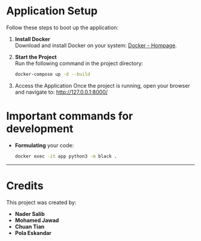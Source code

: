 # Application Setup

Follow these steps to boot up the application:

1. **Install Docker**  
   Download and install Docker on your system: [Docker - Hompage](https://www.docker.com/).

2. **Start the Project**  
   Run the following command in the project directory:  
   ```bash
   docker-compose up -d --build
   ``` 

3. Access the Application 
Once the project is running, open your browser and navigate to:
http://127.0.0.1:8000/

# Important commands for development

- **Formulating** your code: 
   ```bash 
   docker exec -it app python3 -m black .
   ```

---

# Credits
This project was created by:

- **Nader Salib**
- **Mohamed Jawad**
- **Chuan Tian**
- **Pola Eskandar**

